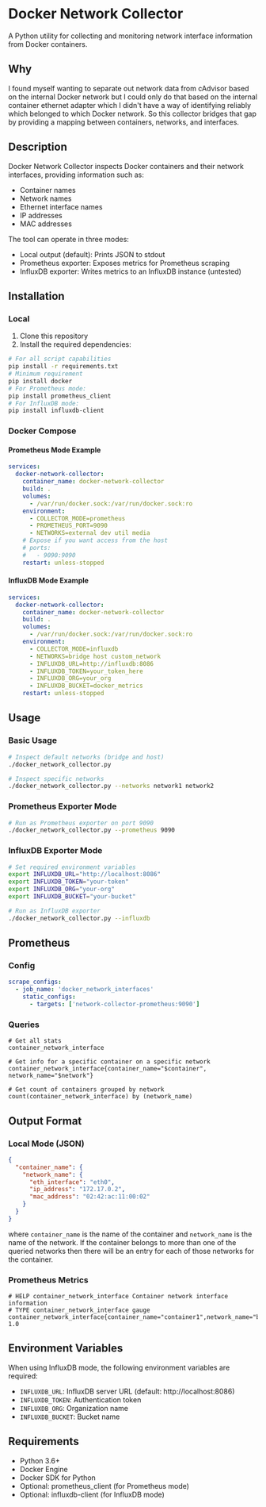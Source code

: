 # Docker Network Collector

A Python utility for collecting and monitoring network interface information from Docker containers.

## Why

I found myself wanting to separate out network data from cAdvisor based on the internal Docker network but I could only do that based on the internal container ethernet adapter which I didn't have a way of identifying reliably which belonged to which Docker network.  So this collector bridges that gap by providing a mapping between containers, networks, and interfaces.

## Description

Docker Network Collector inspects Docker containers and their network interfaces, providing information such as:

- Container names
- Network names
- Ethernet interface names
- IP addresses
- MAC addresses

The tool can operate in three modes:

- Local output (default): Prints JSON to stdout
- Prometheus exporter: Exposes metrics for Prometheus scraping
- InfluxDB exporter: Writes metrics to an InfluxDB instance (untested)

## Installation

### Local

1. Clone this repository
2. Install the required dependencies:

```bash
# For all script capabilities
pip install -r requirements.txt
# Minimum requirement
pip install docker
# For Prometheus mode:
pip install prometheus_client
# For InfluxDB mode:
pip install influxdb-client
```

### Docker Compose

#### Prometheus Mode Example

```yaml
services:
  docker-network-collector:
    container_name: docker-network-collector
    build: .
    volumes:
      - /var/run/docker.sock:/var/run/docker.sock:ro
    environment:
      - COLLECTOR_MODE=prometheus
      - PROMETHEUS_PORT=9090
      - NETWORKS=external dev util media
    # Expose if you want access from the host
    # ports:
    #   - 9090:9090
    restart: unless-stopped
```

#### InfluxDB Mode Example

```yaml
services:
  docker-network-collector:
    container_name: docker-network-collector
    build: .
    volumes:
      - /var/run/docker.sock:/var/run/docker.sock:ro
    environment: 
      - COLLECTOR_MODE=influxdb
      - NETWORKS=bridge host custom_network
      - INFLUXDB_URL=http://influxdb:8086
      - INFLUXDB_TOKEN=your_token_here
      - INFLUXDB_ORG=your_org
      - INFLUXDB_BUCKET=docker_metrics
    restart: unless-stopped
```

## Usage

### Basic Usage

```bash
# Inspect default networks (bridge and host)
./docker_network_collector.py

# Inspect specific networks
./docker_network_collector.py --networks network1 network2
```

### Prometheus Exporter Mode

```bash
# Run as Prometheus exporter on port 9090
./docker_network_collector.py --prometheus 9090
```

### InfluxDB Exporter Mode

```bash
# Set required environment variables
export INFLUXDB_URL="http://localhost:8086"
export INFLUXDB_TOKEN="your-token"
export INFLUXDB_ORG="your-org"
export INFLUXDB_BUCKET="your-bucket"

# Run as InfluxDB exporter
./docker_network_collector.py --influxdb
```

## Prometheus

### Config

```yaml
scrape_configs:
  - job_name: 'docker_network_interfaces'
    static_configs:
      - targets: ['network-collector-prometheus:9090']
```

### Queries

```promql
# Get all stats
container_network_interface

# Get info for a specific container on a specific network
container_network_interface{container_name="$container", network_name="$network"}

# Get count of containers grouped by network
count(container_network_interface) by (network_name)
```

## Output Format

### Local Mode (JSON)

```json
{
  "container_name": {
    "network_name": {
      "eth_interface": "eth0",
      "ip_address": "172.17.0.2",
      "mac_address": "02:42:ac:11:00:02"
    }
  }
}
```

where `container_name` is the name of the container and `network_name` is the name of the network. If the container belongs to more than one of the queried networks then there will be an entry for each of those networks for the container.

### Prometheus Metrics

```
# HELP container_network_interface Container network interface information
# TYPE container_network_interface gauge
container_network_interface{container_name="container1",network_name="bridge",eth_interface="eth0",ip_address="172.17.0.2",mac_address="02:42:ac:11:00:02"} 1.0
```

## Environment Variables

When using InfluxDB mode, the following environment variables are required:

- `INFLUXDB_URL`: InfluxDB server URL (default: http://localhost:8086)
- `INFLUXDB_TOKEN`: Authentication token
- `INFLUXDB_ORG`: Organization name
- `INFLUXDB_BUCKET`: Bucket name

## Requirements

- Python 3.6+
- Docker Engine
- Docker SDK for Python
- Optional: prometheus_client (for Prometheus mode)
- Optional: influxdb-client (for InfluxDB mode)

